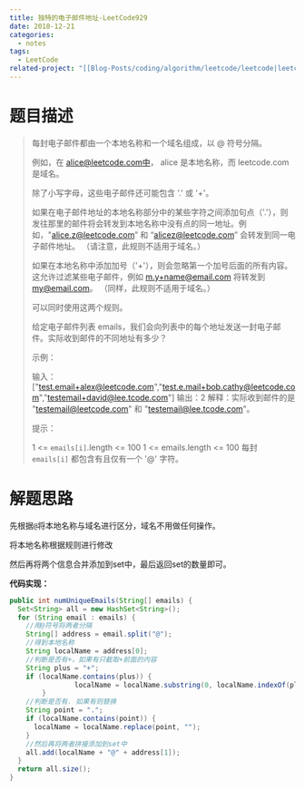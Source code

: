```yaml
---
title: 独特的电子邮件地址-LeetCode929
date: 2018-12-21
categories:
  - notes
tags:
  - LeetCode
related-project: "[[Blog-Posts/coding/algorithm/leetcode/leetcode|leetcode]]"
---
```


# 题目描述

>  每封电子邮件都由一个本地名称和一个域名组成，以 @ 符号分隔。
>
> 例如，在 alice@leetcode.com中， alice 是本地名称，而 leetcode.com 是域名。
>
> 除了小写字母，这些电子邮件还可能包含 '.' 或 '+'。
>
> 如果在电子邮件地址的本地名称部分中的某些字符之间添加句点（'.'），则发往那里的邮件将会转发到本地名称中没有点的同一地址。例如，"alice.z@leetcode.com” 和 “alicez@leetcode.com” 会转发到同一电子邮件地址。 （请注意，此规则不适用于域名。）
>
> 如果在本地名称中添加加号（'+'），则会忽略第一个加号后面的所有内容。这允许过滤某些电子邮件，例如 m.y+name@email.com 将转发到 my@email.com。 （同样，此规则不适用于域名。）
>
> 可以同时使用这两个规则。
>
> 给定电子邮件列表 emails，我们会向列表中的每个地址发送一封电子邮件。实际收到邮件的不同地址有多少？
>
> 示例：
>
> 输入：\["test.email+alex@leetcode.com","test.e.mail+bob.cathy@leetcode.com","testemail+david@lee.tcode.com"]
> 输出：2
> 解释：实际收到邮件的是 "testemail@leetcode.com" 和 "testemail@lee.tcode.com"。
>
>
> 提示：
>
> 1 <= `emails[i]`.length <= 100
> 1 <= emails.length <= 100
> 每封 `emails[i]` 都包含有且仅有一个 '@' 字符。

<!--more-->

# 解题思路

先根据`@`将本地名称与域名进行区分，域名不用做任何操作。

将本地名称根据规则进行修改

然后再将两个信息合并添加到set中，最后返回set的数量即可。

**代码实现：**

```java
public int numUniqueEmails(String[] emails) {
  Set<String> all = new HashSet<String>();
  for (String email : emails) {
    //用@符号将两者分隔
    String[] address = email.split("@");
    //得到本地名称
    String localName = address[0];
    //判断是否有+，如果有只截取+前面的内容
    String plus = "+";
    if (localName.contains(plus)) {
				localName = localName.substring(0, localName.indexOf(plus));
		}
    //判断是否有. 如果有则替换
    String point = ".";
    if (localName.contains(point)) {
      localName = localName.replace(point, "");
    }
    //然后再将两者拼接添加到set中
    all.add(localName + "@" + address[1]);
  }
  return all.size();
}
```

